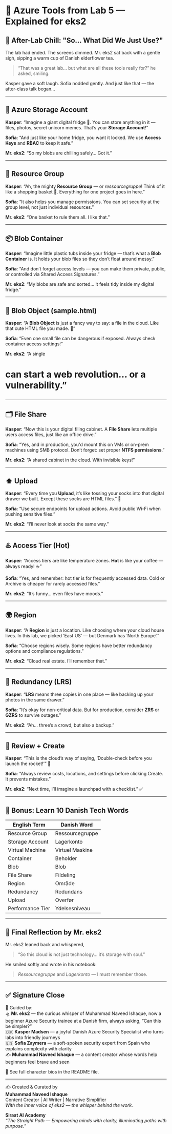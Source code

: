 # 🔧 Azure Tools from Lab 5 — Explained for eks2

## 💬 After-Lab Chill: "So… What Did We Just Use?"

The lab had ended. The screens dimmed. Mr. eks2 sat back with a gentle sigh, sipping a warm cup of Danish elderflower tea.

> “That was a great lab… but what are all these tools really for?” he asked, smiling.

Kasper gave a soft laugh. Sofia nodded gently. And just like that — the after-class talk began…

---

## 🧊 **Azure Storage Account**

**Kasper**: “Imagine a giant digital fridge 🧊. You can store anything in it — files, photos, secret unicorn memes. That’s your **Storage Account**!”

**Sofia**: “And just like your home fridge, you want it locked. We use **Access Keys** and **RBAC** to keep it safe.”

**Mr. eks2**: “So my blobs are chilling safely… Got it.”

---

## 🧺 **Resource Group**

**Kasper**: “Ah, the mighty **Resource Group** — or *ressourcegruppe*! Think of it like a shopping basket 🧺. Everything for one project goes in here.”

**Sofia**: “It also helps you manage permissions. You can set security at the group level, not just individual resources.”

**Mr. eks2**: “One basket to rule them all. I like that.”

---

## 📦 **Blob Container**

**Kasper**: “Imagine little plastic tubs inside your fridge — that’s what a **Blob Container** is. It holds your blob files so they don’t float around messy.”

**Sofia**: “And don’t forget access levels — you can make them private, public, or controlled via Shared Access Signatures.”

**Mr. eks2**: “My blobs are safe and sorted… it feels tidy inside my digital fridge.”

---

## 🧱 **Blob Object (sample.html)**

**Kasper**: “A **Blob Object** is just a fancy way to say: a file in the cloud. Like that cute HTML file you made. 🧡”

**Sofia**: “Even one small file can be dangerous if exposed. Always check container access settings!”

**Mr. eks2**: “A single <h1> can start a web revolution… or a vulnerability.”

---

## 🗂️ **File Share**

**Kasper**: “Now this is your digital filing cabinet. A **File Share** lets multiple users access files, just like an office drive.”

**Sofia**: “Yes, and in production, you'd mount this on VMs or on-prem machines using SMB protocol. Don’t forget: set proper **NTFS permissions**.”

**Mr. eks2**: “A shared cabinet in the cloud. With invisible keys!”

---

## ⬆️ **Upload**

**Kasper**: “Every time you **Upload**, it’s like tossing your socks into that digital drawer we built. Except these socks are HTML files.” 🧦

**Sofia**: “Use secure endpoints for upload actions. Avoid public Wi-Fi when pushing sensitive files.”

**Mr. eks2**: “I’ll never look at socks the same way.”

---

## ♨️ **Access Tier (Hot)**

**Kasper**: “Access tiers are like temperature zones. **Hot** is like your coffee — always ready! ☕”

**Sofia**: “Yes, and remember: hot tier is for frequently accessed data. Cold or Archive is cheaper for rarely accessed files.”

**Mr. eks2**: “It’s funny… even files have moods.”

---

## 🌍 **Region**

**Kasper**: “A **Region** is just a location. Like choosing where your cloud house lives. In this lab, we picked ‘East US’ — but Denmark has ‘North Europe’.”

**Sofia**: “Choose regions wisely. Some regions have better redundancy options and compliance regulations.”

**Mr. eks2**: “Cloud real estate. I’ll remember that.”

---

## 🔄 **Redundancy (LRS)**

**Kasper**: “**LRS** means three copies in one place — like backing up your photos in the same drawer.”

**Sofia**: “It’s okay for non-critical data. But for production, consider **ZRS** or **GZRS** to survive outages.”

**Mr. eks2**: “Ah… three’s a crowd, but also a backup.”

---

## 🧪 **Review + Create**

**Kasper**: “This is the cloud’s way of saying, ‘Double-check before you launch the rocket!’” 🚀

**Sofia**: “Always review costs, locations, and settings before clicking Create. It prevents mistakes.”

**Mr. eks2**: “Next time, I’ll imagine a launchpad with a checklist.” ✅

---

## 📘 Bonus: Learn 10 Danish Tech Words

| English Term         | Danish Word         |
|----------------------|---------------------|
| Resource Group       | Ressourcegruppe     |
| Storage Account      | Lagerkonto          |
| Virtual Machine      | Virtuel Maskine     |
| Container            | Beholder            |
| Blob                 | Blob                |
| File Share           | Fildeling           |
| Region               | Område              |
| Redundancy           | Redundans           |
| Upload               | Overfør             |
| Performance Tier     | Ydelsesniveau       |

---

## 📘 Final Reflection by Mr. eks2

Mr. eks2 leaned back and whispered,

> “So this cloud is not just technology… it’s storage with soul.”

He smiled softly and wrote in his notebook:

> *Ressourcegruppe* and *Lagerkonto* — I must remember those.

---

## ✅ Signature Close

🧾 Guided by:  
🛸 **Mr. eks2** — the curious whisper of Muhammad Naveed Ishaque, now a beginner Azure Security trainee at a Danish firm, always asking, “Can this be simpler?”  
🇩🇰 **Kasper Madsen** — a joyful Danish Azure Security Specialist who turns labs into friendly journeys  
🇪🇸 **Sofia Zaymera** — a soft-spoken security expert from Spain who explains complexity with clarity  
✍️ **Muhammad Naveed Ishaque** — a content creator whose words help beginners feel brave and seen  

🔎 See full character bios in the README file.

---

✍️ Created & Curated by  
**Muhammad Naveed Ishaque**  
Content Creator | AI Writer | Narrative Simplifier  
_With the inner voice of eks2 — the whisper behind the work._  

**Siraat AI Academy**  
_“The Straight Path — Empowering minds with clarity, illuminating paths with purpose.”_
